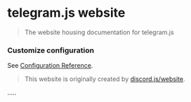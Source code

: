 # telegram.js website

> The website housing documentation for telegram.js


### Customize configuration
See [Configuration Reference](https://cli.vuejs.org/config/).


> This website is originally created by  [discord.js/website](https://github.com/discord.js/website).

.....